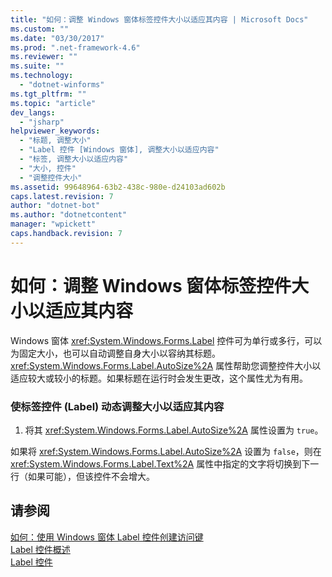 ```yaml
---
title: "如何：调整 Windows 窗体标签控件大小以适应其内容 | Microsoft Docs"
ms.custom: ""
ms.date: "03/30/2017"
ms.prod: ".net-framework-4.6"
ms.reviewer: ""
ms.suite: ""
ms.technology: 
  - "dotnet-winforms"
ms.tgt_pltfrm: ""
ms.topic: "article"
dev_langs: 
  - "jsharp"
helpviewer_keywords: 
  - "标题, 调整大小"
  - "Label 控件 [Windows 窗体], 调整大小以适应内容"
  - "标签, 调整大小以适应内容"
  - "大小, 控件"
  - "调整控件大小"
ms.assetid: 99648964-63b2-438c-980e-d24103ad602b
caps.latest.revision: 7
author: "dotnet-bot"
ms.author: "dotnetcontent"
manager: "wpickett"
caps.handback.revision: 7
---
```

# 如何：调整 Windows 窗体标签控件大小以适应其内容
Windows 窗体 <xref:System.Windows.Forms.Label> 控件可为单行或多行，可以为固定大小，也可以自动调整自身大小以容纳其标题。  <xref:System.Windows.Forms.Label.AutoSize%2A> 属性帮助您调整控件大小以适应较大或较小的标题。如果标题在运行时会发生更改，这个属性尤为有用。  
  
### 使标签控件 \(Label\) 动态调整大小以适应其内容  
  
1.  将其 <xref:System.Windows.Forms.Label.AutoSize%2A> 属性设置为 `true`。  
  
 如果将 <xref:System.Windows.Forms.Label.AutoSize%2A> 设置为 `false`，则在 <xref:System.Windows.Forms.Label.Text%2A> 属性中指定的文字将切换到下一行（如果可能），但该控件不会增大。  
  
## 请参阅  
 [如何：使用 Windows 窗体 Label 控件创建访问键](../../../../docs/framework/winforms/controls/how-to-create-access-keys-with-windows-forms-label-controls.md)   
 [Label 控件概述](../../../../docs/framework/winforms/controls/label-control-overview-windows-forms.md)   
 [Label 控件](../../../../docs/framework/winforms/controls/label-control-windows-forms.md)